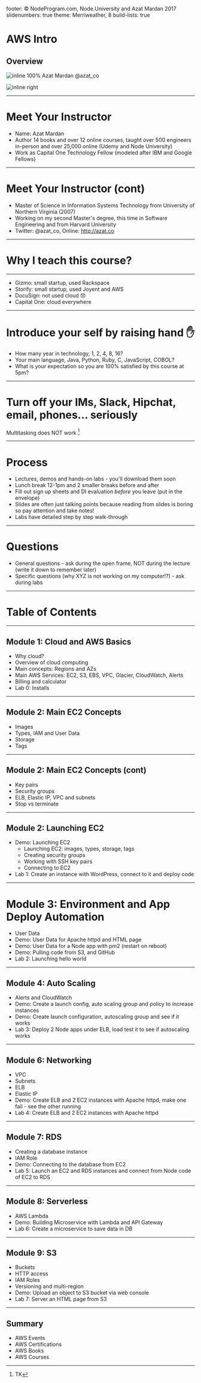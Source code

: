 footer: © NodeProgram.com, Node.University and Azat Mardan 2017
slidenumbers: true
theme: Merriweather, 8
build-lists: true

# AWS Intro
## Overview

![inline 100%](images/azat.jpeg)
Azat Mardan @azat_co

![inline right](images/nu.png)

---

# Meet Your Instructor

* Name: Azat Mardan
* Author 14 books and over 12 online courses, taught over 500 engineers in-person and over 25,000 online (Udemy and Node University)
* Work as Capital One Technology Fellow (modeled after IBM and Google Fellows)

---

# Meet Your Instructor (cont)

* Master of Science in Information Systems Technology from University of Northern Virginia (2007)
* Working on my second Master's degree, this time in Software Engineering and from Harvard University
* Twitter: @azat_co, Online: <http://azat.co>

---

# Why I teach this course?

---

* Gizmo: small startup, used Rackspace
* Storify: small startup, used Joyent and AWS
* DocuSign: not used cloud 😞
* Capital One: cloud everywhere

---

# Introduce your self by raising hand ✋

* How many year in technology, 1, 2, 4, 8, 16?
* Your main language, Java, Python, Ruby, C, JavaScript, COBOL?
* What is your expectation so you are 100% satisfied by this course at 5pm?

---

# Turn off your IMs, Slack, Hipchat, email, phones... seriously

Multitasking does NOT work [^1]

[^1]: TK

---

# Process

* Lectures, demos and hands-on labs - you'll download them soon
* Lunch break 12-1pm and 2 smaller breaks before and after
* Fill out sign up sheets and DI evaluation *before* you leave (put in the envelope)
* Slides are often just talking points because reading from slides is boring so pay attention and take notes!
* Labs have detailed step by step walk-through

---

# Questions

* General questions - ask during the open frame, NOT during the lecture (write it down to remember later)
* Specific questions (why XYZ is not working on my computer!?) - ask during labs

---

# Table of Contents

---

## Module 1: Cloud and AWS Basics

* Why cloud?
* Overview of cloud computing
* Main concepts: Regions and AZs
* Main AWS Services: EC2, S3, EBS, VPC, Glacier, CloudWatch, Alerts
* Billing and calculator
* Lab 0: Installs

---

## Module 2: Main EC2 Concepts

* Images
* Types, IAM and User Data
* Storage
* Tags

---

## Module 2: Main EC2 Concepts (cont)

* Key pairs
* Security groups
* ELB, Elastic IP, VPC and subnets
* Stop vs terminate

---

##  Module 2: Launching EC2

* Demo: Launching EC2
  * Launching EC2: images, types, storage, tags
  * Creating security groups
  * Working with SSH key pairs
  * Connecting to EC2
* Lab 1: Create an instance with WordPress, connect to it and deploy code

---

# Module 3: Environment and App Deploy Automation

* User Data
* Demo: User Data for Apache httpd and HTML page
* Demo: User Data for a Node app with pm2 (restart on reboot)
* Demo: Pulling code from S3, and GitHub
* Lab 2: Launching hello world

---

## Module 4: Auto Scaling

* Alerts and CloudWatch
* Demo: Create a launch config, auto scaling group and policy to increase instances
* Demo: Create launch configuration, autoscaling group and see if it works
* Lab 3: Deploy 2 Node apps under ELB, load test it to see if autoscaling works

---

## Module 6: Networking

* VPC
* Subnets
* ELB
* Elastic IP
* Demo: Create ELB and 2 EC2 instances with Apache httpd, make one fail - see the other running
* Lab 4: Create ELB and 2 EC2 instances with Apache httpd

---

## Module 7: RDS

* Creating a database instance
* IAM Role
* Demo: Connecting to the database from EC2
* Lab 5: Launch an EC2 and RDS instances and connect from Node code of EC2 to RDS

---

## Module 8: Serverless

* AWS Lambda
* Demo: Building Microservice with Lambda and API Gateway
* Lab 6: Create a microservice to save data in DB

---

## Module 9: S3

* Buckets
* HTTP access
* IAM Roles
* Versioning and multi-region
* Demo: Upload an object to S3 bucket via web console
* Lab 7: Server an HTML page from S3

---

## Summary

* AWS Events
* AWS Certifications
* AWS Books
* AWS Courses
